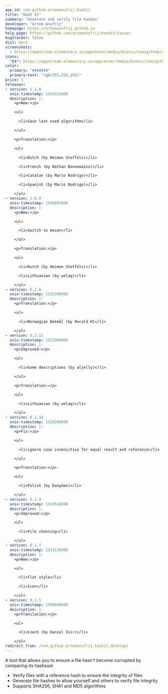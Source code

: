 ```yaml
---
app_id: com.github.artemanufrij.hashit
title: "Hash It"
summary: "Generate and verify file hashes"
developer: "Artem Anufrij"
homepage: https://artemanufrij.github.io
help_page: https://github.com/artemanufrij/hashit/issues
bugtracker: false
dist: hera
screenshots:
  - https://appstream.elementary.io/appcenter/media/bionic/com/github/artemanufrij.hashit/BB369ACB0F22419ACEE6C94CEA4515B0/screenshots/image-1_orig.png
icons:
  "64": https://appstream.elementary.io/appcenter/media/bionic/com/github/artemanufrij.hashit/BB369ACB0F22419ACEE6C94CEA4515B0/icons/64x64/com.github.artemanufrij.hashit_com.github.artemanufrij.hashit.png
color:
  primary: "#404040"
  primary-text: "rgb(255,255,255)"
price: 1
releases:
- version: 1.1.0
  unix-timestamp: 1563321600
  description: |-
    <p>New:</p>

    <ul>

      <li>Save last used algorithm</li>

    </ul>

    <p>Translation:</p>

    <ul>

      <li>Dutch (by Heimen Stoffels)</li>

      <li>French (by Nathan Bonnemains)</li>

      <li>Catalan (by Mario Rodrigo)</li>

      <li>Spanish (by Mario Rodrigo)</li>

    </ul>
- version: 1.0.0
  unix-timestamp: 1540857600
  description: |-
    <p>New:</p>

    <ul>

      <li>Switch to meson</li>

    </ul>

    <p>Translation:</p>

    <ul>

      <li>Dutch (by Heimen Stoffels)</li>

      <li>Lithuanian (by welaq)</li>

    </ul>
- version: 0.2.0
  unix-timestamp: 1532390400
  description: |-
    <p>Translation:</p>

    <ul>

      <li>Norwegian Bokmål (by Harald H)</li>

    </ul>
- version: 0.1.11
  unix-timestamp: 1522368000
  description: |-
    <p>Improved:</p>

    <ul>

      <li>Some descriptions (by aljelly)</li>

    </ul>

    <p>Translation:</p>

    <ul>

      <li>Lithuanian (by welaq)</li>

    </ul>
- version: 0.1.10
  unix-timestamp: 1520208000
  description: |-
    <p>Fix:</p>

    <ul>

      <li>ignore case insensitive for equal result and reference</li>

    </ul>

    <p>Translation:</p>

    <ul>

      <li>Polish (by DanyGee)</li>

    </ul>
- version: 0.1.9
  unix-timestamp: 1519516800
  description: |-
    <p>Improved:</p>

    <ul>

      <li>File choosing</li>

    </ul>
- version: 0.1.7
  unix-timestamp: 1511136000
  description: |-
    <p>New:</p>

    <ul>

      <li>Flat style</li>

      <li>Icon</li>

    </ul>
- version: 0.1.5
  unix-timestamp: 1509840000
  description: |-
    <p>Translation:</p>

    <ul>

      <li>Czech (by Daniel Zvir)</li>

    </ul>
redirect_from: /com.github.artemanufrij.hashit.desktop/
---
```


<p>A tool that allows you to ensure a file hasn&apos;t become corrupted by comparing its hashsum</p>
<ul>
  <li>Verify files with a reference hash to ensure the integrity of files</li>
  <li>Generate file hashes to allow yourself and others to verify file integrity</li>
  <li>Supports SHA256, SHA1 and MD5 algorithms</li>
</ul>